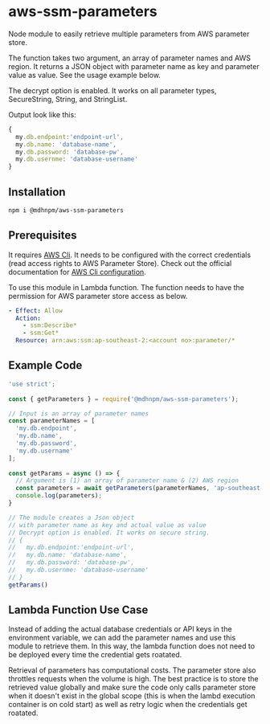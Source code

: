 # aws-ssm-parameters

Node module to easily retrieve multiple parameters from AWS parameter store.

The function takes two argument, an array of parameter names and AWS region. It returns a JSON object with parameter name as key and parameter value as value. See the usage example below.

The decrypt option is enabled. It works on all parameter types, SecureString, String, and StringList.

Output look like this:

```javascript
{
  my.db.endpoint:'endpoint-url', 
  my.db.name: 'database-name',
  my.db.password: 'database-pw',
  my.db.usernme: 'database-username'
}
```

## Installation

```bash
npm i @mdhnpm/aws-ssm-parameters
```

## Prerequisites

It requires [AWS Cli](https://docs.aws.amazon.com/cli/latest/userguide/cli-chap-welcome.html). It needs to be configured with the correct credentials (read access rights to AWS Parameter Store). Check out the official documentation for [AWS Cli configuration](https://docs.aws.amazon.com/cli/latest/userguide/cli-chap-configure.html). 

To use this module in Lambda function. The function needs to have the permission for AWS parameter store access as below.

```yaml   
- Effect: Allow
  Action:
    - ssm:Describe*
    - ssm:Get*
  Resource: arn:aws:ssm:ap-southeast-2:<account no>:parameter/*
```

## Example Code

```javascript
'use strict';
 
const { getParameters } = require('@mdhnpm/aws-ssm-parameters');

// Input is an array of parameter names
const parameterNames = [
  'my.db.endpoint',
  'my.db.name',
  'my.db.password',
  'my.db.username'
];
 
const getParams = async () => {
  // Argument is (1) an array of parameter name & (2) AWS region
  const parameters = await getParameters(parameterNames, 'ap-southeast-2');
  console.log(parameters);
}

// The module creates a Json object 
// with parameter name as key and actual value as value
// Decrypt option is enabled. It works on secure string.
// {
//   my.db.endpoint:'endpoint-url', 
//   my.db.name: 'database-name',
//   my.db.password: 'database-pw',
//   my.db.usernme: 'database-username'
// }
getParams()
```
## Lambda Function Use Case

Instead of adding the actual database credentials or API keys in the environment variable, we can add the parameter names and use this module to retrieve them. In this way, the lambda function does not need to be deployed every time the credential gets roatated.

Retrieval of parameters has computational costs. The parameter store also throttles requests when the volume is high. The best practice is to store the retrieved value globally and make sure the code only calls parameter store when it doesn't exist in the global scope (this is when the lambd execution container is on cold start) as well as retry logic when the credentials get roatated.


